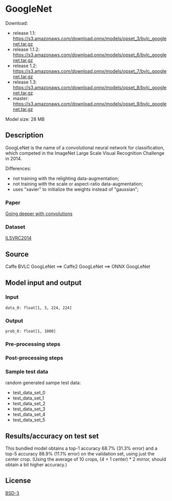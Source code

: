 # GoogleNet
Download:
- release 1.1: https://s3.amazonaws.com/download.onnx/models/opset_3/bvlc_googlenet.tar.gz
- release 1.1.2: https://s3.amazonaws.com/download.onnx/models/opset_6/bvlc_googlenet.tar.gz
- release 1.2: https://s3.amazonaws.com/download.onnx/models/opset_7/bvlc_googlenet.tar.gz
- release 1.3: https://s3.amazonaws.com/download.onnx/models/opset_8/bvlc_googlenet.tar.gz
- master: https://s3.amazonaws.com/download.onnx/models/opset_9/bvlc_googlenet.tar.gz

Model size: 28 MB

## Description
GoogLeNet is the name of a convolutional neural network for classification,
which competed in the ImageNet Large Scale Visual Recognition Challenge in 2014.

Differences:
- not training with the relighting data-augmentation;
- not training with the scale or aspect-ratio data-augmentation;
- uses "xavier" to initialize the weights instead of "gaussian";

### Paper
[Going deeper with convolutions](https://arxiv.org/pdf/1409.4842.pdf)

### Dataset
[ILSVRC2014](http://www.image-net.org/challenges/LSVRC/2014/)

## Source
Caffe BVLC GoogLeNet ==> Caffe2 GoogLeNet ==> ONNX GoogLeNet

## Model input and output
### Input
```
data_0: float[1, 3, 224, 224]
```
### Output
```
prob_0: float[1, 1000]
```
### Pre-processing steps
### Post-processing steps
### Sample test data
random generated sampe test data:
- test_data_set_0
- test_data_set_1
- test_data_set_2
- test_data_set_3
- test_data_set_4
- test_data_set_5

## Results/accuracy on test set
This bundled model obtains a top-1 accuracy 68.7% (31.3% error) and
a top-5 accuracy 88.9% (11.1% error) on the validation set, using
just the center crop. (Using the average of 10 crops,
(4 + 1 center) * 2 mirror, should obtain a bit higher accuracy.)

## License
[BSD-3](LICENSE)
